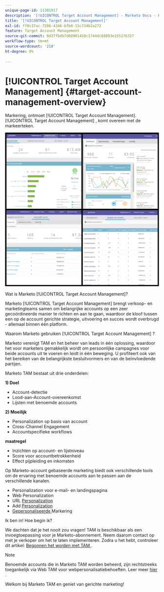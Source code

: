 ```yaml
---
unique-page-id: 11381917
description: '[!UICONTROL Target Account Management] - Marketo Docs - Productdocumentatie'
title: '[!UICONTROL Target Account Management]'
exl-id: ff0c37ac-7206-4346-bfb8-15c734b2a272
feature: Target Account Management
source-git-commit: 0d37fbdb7d08901458c1744dc68893e155176327
workflow-type: tm+mt
source-wordcount: '218'
ht-degree: 0%

---
```


# [!UICONTROL Target Account Management] {#target-account-management-overview}

Markering, ontmoet [!UICONTROL Target Account Management]. [!UICONTROL Target Account Management] , komt overeen met de markeerteken.

![](assets/photo-collage.png)

Wat is Marketo [!UICONTROL Target Account Management]?

Marketo [!UICONTROL Target Account Management] brengt verkoop- en marketingteams samen om belangrijke accounts op een zeer gecoördineerde manier te richten en aan te gaan, waardoor de kloof tussen een op de account gerichte strategie, uitvoering en succes wordt overbrugd - allemaal binnen één platform.

Waarom Marketo gebruiken [!UICONTROL Target Account Management] ?

Marketo verenigt TAM en het beheer van leads in één oplossing, waardoor het voor marketers gemakkelijk wordt om persoonlijke campagnes voor beide accounts uit te voeren en leidt in één beweging. U profiteert ook van het bereiken van de belangrijkste besluitvormers en van de beïnvloedende partijen.

Marketo TAM bestaat uit drie onderdelen:

**1) Doel**

* Account-detectie
* Lood-aan-Account-overeenkomst
* Lijsten met benoemde accounts

**2) Moeilijk**

* Personalization op basis van account
* Cross-Channel Engagement
* Accountspecifieke workflows

**maatregel**

* Inzichten op account- en lijstniveau
* Score voor accountbetrokkenheid
* Effect pijpleiding en inkomsten

Op Marketo-account gebaseerde marketing biedt ook verschillende tools om de ervaring met benoemde accounts aan te passen aan de verschillende kanalen.

* Personalization voor e-mail- en landingspagina
* Web Personalization
* URL [ Personalization ](/help/marketo/product-docs/demand-generation/landing-pages/personalizing-landing-pages/enable-personalized-urls-for-your-account.md)
* Add [ Personalization ](/help/marketo/product-docs/demand-generation/facebook/create-a-custom-audience-in-facebook.md)
* [ Gepersonaliseerde ](/help/marketo/product-docs/web-personalization/website-retargeting/retargeting-with-web-personalization-data.md) Markering

Ik ben in! Hoe begin ik?

We dachten dat je het nooit zou vragen! TAM is beschikbaar als een invoegtoepassing voor je Marketo-abonnement. Neem daarom contact op met je verkoper om het te laten implementeren. Zodra u het hebt, controleer dit artikel: [ Begonnen het worden met TAM ](/help/marketo/product-docs/target-account-management/setup-tam/getting-started-with-tam.md).

>[!NOTE]
>
>Benoemde accounts die in Marketo TAM worden beheerd, zijn rechtstreeks toegankelijk via Web TAM voor webpersonalisatiebehoeften. Leer meer [ hier ](/help/marketo/product-docs/web-personalization/account-based-web-marketing/account-based-web-marketing-with-tam.md).

Welkom bij Marketo TAM en geniet van gerichte marketing!
